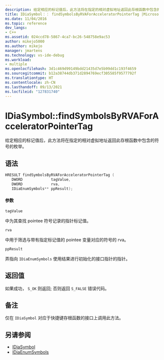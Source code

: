 ```yaml
---
description: 给定相应的标记值后，此方法将在指定的相对虚拟地址返回此存根函数中包含的符号的枚举。
title: IDiaSymbol：： findSymbolsByRVAForAcceleratorPointerTag |Microsoft Docs
ms.date: 11/04/2016
ms.topic: reference
dev_langs:
- C++
ms.assetid: 024ccd78-5867-4ca7-bc26-548758e9ac53
author: mikejo5000
ms.author: mikejo
manager: jmartens
ms.technology: vs-ide-debug
ms.workload:
- multiple
ms.openlocfilehash: 3d1c469d99149bdd21435d7e5b99dd1c193f4659
ms.sourcegitcommit: b12a38744db371d2894769ecf305585f9577792f
ms.translationtype: HT
ms.contentlocale: zh-CN
ms.lasthandoff: 09/13/2021
ms.locfileid: "127831740"
---
```

# <a name="idiasymbolfindsymbolsbyrvaforacceleratorpointertag"></a>IDiaSymbol::findSymbolsByRVAForAcceleratorPointerTag
给定相应的标记值后，此方法将在指定的相对虚拟地址返回此存根函数中包含的符号的枚举。

## <a name="syntax"></a>语法

```C++
HRESULT findSymbolsByRVAForAcceleratorPointerTag (
   DWORD             tagValue,
   DWORD             rva,
   IDiaEnumSymbols** ppResult);
```

#### <a name="parameters"></a>参数
 `tagValue`

中为其查找 pointee 符号记录的指针标记值。

 `rva`

中用于筛选与带有指定标记值的 pointee 变量对应的符号的 rva。

 `ppResult`

弄指向 `IDiaEnumSymbols` 使用结果进行初始化的接口指针的指针。

## <a name="return-value"></a>返回值
 如果成功， `S_OK` 则返回; 否则返回 `S_FALSE` 错误代码。

## <a name="remarks"></a>备注
 仅在 `IDiaSymbol` 对应于快捷键存根函数的接口上调用此方法。

## <a name="see-also"></a>另请参阅
- [IDiaSymbol](../../debugger/debug-interface-access/idiasymbol.md)
- [IDiaEnumSymbols](../../debugger/debug-interface-access/idiaenumsymbols.md)
